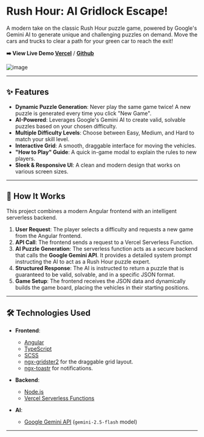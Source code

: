 # Rush Hour: AI Gridlock Escape!

A modern take on the classic Rush Hour puzzle game, powered by Google's Gemini AI to generate unique and challenging puzzles on demand. Move the cars and trucks to clear a path for your green car to reach the exit!

**➡️ View Live Demo [Vercel](https://rushhour-ai.vercel.app)** / **[Github](https://edenoren.github.io/rushhour/)**

![image](https://github.com/user-attachments/assets/3cc9854e-4466-41b6-88fc-d3902416ae49)

---

## ✨ Features

-   **Dynamic Puzzle Generation**: Never play the same game twice! A new puzzle is generated every time you click "New Game".
-   **AI-Powered**: Leverages Google's Gemini AI to create valid, solvable puzzles based on your chosen difficulty.
-   **Multiple Difficulty Levels**: Choose between Easy, Medium, and Hard to match your skill level.
-   **Interactive Grid**: A smooth, draggable interface for moving the vehicles.
-   **"How to Play" Guide**: A quick in-game modal to explain the rules to new players.
-   **Sleek & Responsive UI**: A clean and modern design that works on various screen sizes.

---

## 🤖 How It Works

This project combines a modern Angular frontend with an intelligent serverless backend.

1.  **User Request**: The player selects a difficulty and requests a new game from the Angular frontend.
2.  **API Call**: The frontend sends a request to a Vercel Serverless Function.
3.  **AI Puzzle Generation**: The serverless function acts as a secure backend that calls the **Google Gemini API**. It provides a detailed system prompt instructing the AI to act as a Rush Hour puzzle expert.
4.  **Structured Response**: The AI is instructed to return a puzzle that is guaranteed to be valid, solvable, and in a specific JSON format.
5.  **Game Setup**: The frontend receives the JSON data and dynamically builds the game board, placing the vehicles in their starting positions.

---

## 🛠️ Technologies Used

-   **Frontend**:
    -   [Angular](https://angular.io/)
    -   [TypeScript](https://www.typescriptlang.org/)
    -   [SCSS](https://sass-lang.com/)
    -   [ngx-gridster2](https://github.com/tiberiuzuld/angular-gridster2) for the draggable grid layout.
    -   [ngx-toastr](https://github.com/scttcper/ngx-toastr) for notifications.

-   **Backend**:
    -   [Node.js](https://nodejs.org/)
    -   [Vercel Serverless Functions](https://vercel.com/docs/functions)

-   **AI**:
    -   [Google Gemini API](https://ai.google.dev/) (`gemini-2.5-flash` model)

---
